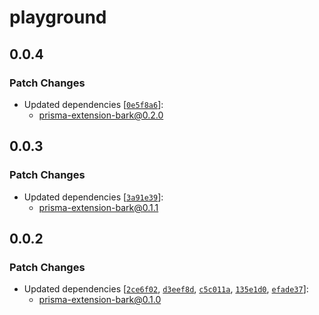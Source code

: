 # playground

## 0.0.4

### Patch Changes

- Updated dependencies [[`0e5f8a6`](https://github.com/adamjkb/bark/commit/0e5f8a6c1e40893172abfa74f3169e1b4c41eedd)]:
  - prisma-extension-bark@0.2.0

## 0.0.3

### Patch Changes

- Updated dependencies [[`3a91e39`](https://github.com/adamjkb/bark/commit/3a91e396f8214b6c60f6c89b68ddaaf8b6af09e7)]:
  - prisma-extension-bark@0.1.1

## 0.0.2

### Patch Changes

- Updated dependencies [[`2ce6f02`](https://github.com/adamjkb/bark/commit/2ce6f028207184ddabe19089811aef8276fa1dd5), [`d3eef8d`](https://github.com/adamjkb/bark/commit/d3eef8de2c58ed6b3d0ca7480c48c31bdaef3d09), [`c5c011a`](https://github.com/adamjkb/bark/commit/c5c011ada5de6958a8450d096a427aea151e1cd2), [`135e1d0`](https://github.com/adamjkb/bark/commit/135e1d04c2141fe76c826bb1083e7760a63de1cf), [`efade37`](https://github.com/adamjkb/bark/commit/efade3769e744ff24cee26489094bab5d9dd94f3)]:
  - prisma-extension-bark@0.1.0
